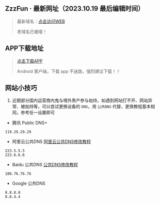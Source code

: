 ## ZzzFun · 最新网址（2023.10.19 最后编辑时间）
> 最新域名：[点击访问WEB](http://www.zzzfun.one)
>
> 老域名已被墙！

## APP下载地址
> [点击下载APP](http://app.zzzfun.one)
>
> Android 客户端，下载 app 不迷路，强烈建议下载！！




## 网站小技巧
1. 近期部分国内运营商内鬼与境外黑产参与劫持，如遇到网站打不开、网站异常、被劫持等，可以尝试更换设备的 `DNS`，用 `公共DNS` 代替，更换教程基本相同，参考任一设置即可

* 腾讯 Public DNS+
```
119.29.29.29
```

* 阿里云公共DNS [阿里云公共DNS修改教程](https://www.alidns.com/knowledge?type=SETTING_DOCS#user_windows)
```
223.5.5.5
223.6.6.6
```

* Baidu 公共DNS [公共DNS修改教程](https://dudns.baidu.com/index.html)
```
180.76.76.76
```

* Google 公共DNS
```
8.8.8.8
8.8.4.4
```
